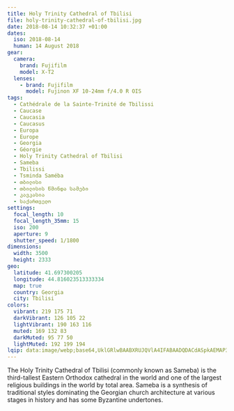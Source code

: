 ```yaml
---
title: Holy Trinity Cathedral of Tbilisi
file: holy-trinity-cathedral-of-tbilisi.jpg
date: 2018-08-14 10:32:37 +01:00
dates:
  iso: 2018-08-14
  human: 14 August 2018
gear:
  camera:
    brand: Fujifilm
    model: X-T2
  lenses:
    - brand: Fujifilm
      model: Fujinon XF 10-24mm f/4.0 R OIS
tags:
  - Cathédrale de la Sainte-Trinité de Tbilissi
  - Caucase
  - Caucasia
  - Caucasus
  - Europa
  - Europe
  - Georgia
  - Géorgie
  - Holy Trinity Cathedral of Tbilisi
  - Sameba
  - Tbilissi
  - Tsminda Saméba
  - თბილისი
  - თბილისის წმინდა სამები
  - კავკასია
  - საქართველო
settings:
  focal_length: 10
  focal_length_35mm: 15
  iso: 200
  aperture: 9
  shutter_speed: 1/1800
dimensions:
  width: 3500
  height: 2333
geo:
  latitude: 41.697300205
  longitude: 44.816023513333334
  map: true
  country: Georgia
  city: Tbilisi
colors:
  vibrant: 219 175 71
  darkVibrant: 126 105 22
  lightVibrant: 190 163 116
  muted: 169 132 83
  darkMuted: 95 77 50
  lightMuted: 192 199 194
lqip: data:image/webp;base64,UklGRlwBAABXRUJQVlA4IFABAADQDACdASpkAEMAP3GkyFm0rD+vq/idE/AuCWUAz9xbV4Rc/DGg02+TEmile2UWrwphkd24x26BT9KA289dySygwg/i0qakq3MWIR+LL0lbFO8/9bPjZnsd4NvQFI3JXkAKzJsc12ACWRL1sKNM5oAA/u3E1c8nulm/KfO2sYffSzKRW3xgjYzmErlNmtSQwQjfpopO4lv1QgN1sHJOONanETbhQiQmnCkz/PwtxPzSx+8llxZaL1Iv0MfBTIhI8wAceAPOUwL8xfTkHOhNGHKi0tOuZfEUQJlVL1fOG3wnO3afFdC4q81Don6Kf6DvgX9nA0VipZflHPI7kkvcItnOkzA1aANAT/0H+zjqRetzjDJAo7lgrrg8DGAxm8XKed4LGFVVi/RfhD9jl9e8+hdD95cHgiuf+fHfWVyrWdbecWIKL3Z/vrhwUYIwMuHgAAA=
---
```


The Holy Trinity Cathedral of Tbilisi (commonly known as Sameba) is the third-tallest Eastern Orthodox cathedral in the world and one of the largest religious buildings in the world by total area. Sameba is a synthesis of traditional styles dominating the Georgian church architecture at various stages in history and has some Byzantine undertones.
